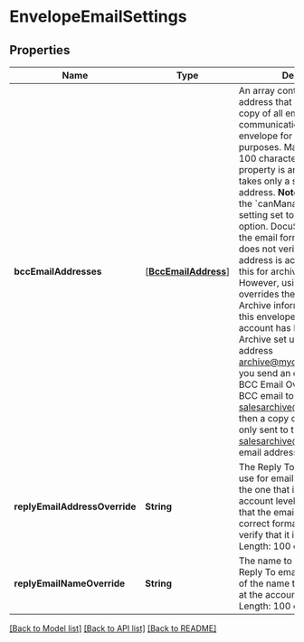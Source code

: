 # EnvelopeEmailSettings

## Properties
Name | Type | Description | Notes
------------ | ------------- | ------------- | -------------
**bccEmailAddresses** | [[**BccEmailAddress**](BccEmailAddress.md)] | An array containing the email address that should receive a copy of all email communications related to an envelope for archiving purposes. Maximum Length: 100 characters.  While this property is an array, note that it takes only a single email address.  **Note**: Only users with the &#x60;canManageAccount&#x60; setting set to **true** can use this option.   DocuSign verifies that the email format is correct, but does not verify that the email address is active. You can use this for archiving purposes. However, using this property overrides the BCC for Email Archive information setting for this envelope.   **Example**: if your account has BCC for Email Archive set up for the email address archive@mycompany.com and you send an envelope using the BCC Email Override to send a BCC email to salesarchive@mycompany.com, then a copy of the envelope is only sent to the salesarchive@mycompany.com email address. | [optional] 
**replyEmailAddressOverride** | **String** | The Reply To email address to use for email replies, instead of the one that is configured at the account level. DocuSign verifies that the email address is in a correct format, but does not verify that it is active. Maximum Length: 100 characters. | [optional] 
**replyEmailNameOverride** | **String** | The name to associate with the Reply To email address, instead of the name that is configured at the account level. Maximum Length: 100 characters. | [optional] 

[[Back to Model list]](../README.md#documentation-for-models) [[Back to API list]](../README.md#documentation-for-api-endpoints) [[Back to README]](../README.md)


